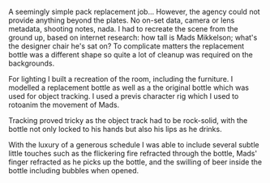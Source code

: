 A seemingly simple pack replacement job... However, the agency could not provide anything beyond the plates. No on-set data, camera or lens metadata, shooting notes, nada. I had to recreate the scene from the ground up, based on internet research: how tall is Mads Mikkelson; what's the designer chair he's sat on? To complicate matters the replacement bottle was a different shape so quite a lot of cleanup was required on the backgrounds.

For lighting I built a recreation of the room, including the furniture. I modelled a replacement bottle as well as a the original bottle which was used for object tracking. I used a previs character rig which I used to rotoanim the movement of Mads.

Tracking proved tricky as the object track had to be rock-solid, with the bottle not only locked to his hands but also his lips as he drinks.

With the luxury of a generous schedule I was able to include several subtle little touches such as the flickering fire refracted through the bottle, Mads' finger refracted as he picks up the bottle, and the swilling of beer inside the bottle including bubbles when opened.